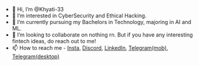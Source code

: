 - 👋 Hi, I’m @Khyati-33
- 👀 I’m interested in CyberSecurity and Ethical Hacking.
- 🌱 I’m currently pursuing my Bachelors in Technology, majoring in AI and ML.
- 💞️ I’m looking to collaborate on nothing rn. But if you have any interesting fintech ideas, do reach out to me!
- 📫 How to reach me - [Insta](https://www.instagram.com/hazirjawabi), [Discord](celavi6), [LinkedIn](https://www.linkedin.com/in/artsymaniac/), [Telegram(mob)](https://www.t.me/Newoldwoman), [Telegram(desktop)](https://t.me/Purroccupied)
<!---
Khyati-33/Khyati-33 is a ✨ special ✨ repository because its `README.md` (this file) appears on your GitHub profile.
You can click the Preview link to take a look at your changes.
--->

